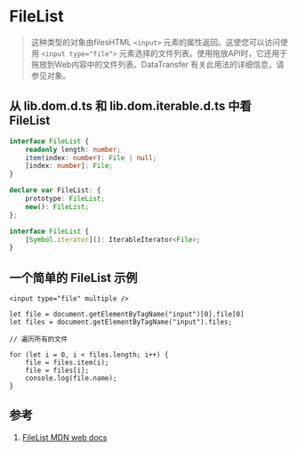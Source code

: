 # FileList

>这种类型的对象由filesHTML `<input>` 元素的属性返回。这使您可以访问使用 `<input type="file">` 元素选择的文件列表。使用拖放API时，它还用于拖放到Web内容中的文件列表。DataTransfer 有关此用法的详细信息，请参见对象。

## 从 lib.dom.d.ts 和 lib.dom.iterable.d.ts 中看 FileList

```ts
interface FileList {
    readonly length: number;
    item(index: number): File | null;
    [index: number]: File;
}

declare var FileList: {
    prototype: FileList;
    new(): FileList;
};

interface FileList {
    [Symbol.iterator](): IterableIterator<File>;
}
```

## 一个简单的 FileList 示例

```tsx
<input type="file" multiple />

let file = document.getElementByTagName("input")[0].file[0]
let files = document.getElementByTagName("input").files;

// 遍历所有的文件

for (let i = 0, i < files.length; i++) {
    file = files.item(i);
    file = files[i];
    console.log(file.name);
}
```

## 参考

1. [FileList MDN web docs](https://developer.mozilla.org/en-US/docs/Web/API/FileList)
